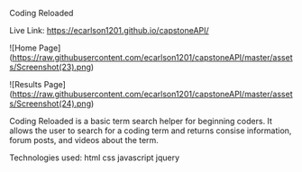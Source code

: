 Coding Reloaded

Live Link: https://ecarlson1201.github.io/capstoneAPI/

![Home Page] (https://raw.githubusercontent.com/ecarlson1201/capstoneAPI/master/assets/Screenshot(23).png)

![Results Page] (https://raw.githubusercontent.com/ecarlson1201/capstoneAPI/master/assets/Screenshot(24).png)

Coding Reloaded is a basic term search helper for beginning coders. It allows the user to search for a coding term and returns consise information, forum posts,
and videos about the term.

Technologies used:
html
css
javascript
jquery
